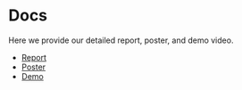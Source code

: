 # Docs

Here we provide our detailed report, poster, and demo video.

- [Report](./Report.docx)
- [Poster](./Poster.pdf)
- [Demo](./Demo.mp4)



